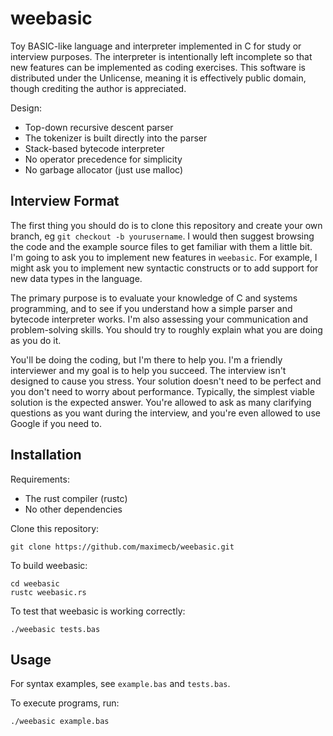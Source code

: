 # weebasic

Toy BASIC-like language and interpreter implemented in C for study or interview purposes. The interpreter is intentionally left incomplete so that new features can be implemented as coding exercises. This software is distributed under the Unlicense, meaning it is effectively public domain, though crediting the author is appreciated.

Design:
- Top-down recursive descent parser
- The tokenizer is built directly into the parser
- Stack-based bytecode interpreter
- No operator precedence for simplicity
- No garbage allocator (just use malloc)

## Interview Format

The first thing you should do is to clone this repository and create your own branch, eg `git checkout -b yourusername`.
I would then suggest browsing the code and the example source files to get familiar with them a little bit.
I'm going to ask you to implement new features in `weebasic`. For example, I might ask you to implement new syntactic
constructs or to add support for new data types in the language.

The primary purpose is to evaluate your knowledge
of C and systems programming, and to see if you understand how a simple parser and bytecode interpreter works.
I'm also assessing your communication and problem-solving skills. You should try to roughly explain what you are doing
as you do it.

You'll be doing the coding, but I'm there to help you.
I'm a friendly interviewer and my goal is to help you succeed. The interview isn't designed to cause you stress.
Your solution doesn't need to be
perfect and you don't need to worry about performance. Typically, the simplest viable solution is the expected answer.
You're allowed to ask as many clarifying questions as you want during the interview, and you're even
allowed to use Google if you need to.

## Installation

Requirements:
- The rust compiler (rustc)
- No other dependencies

Clone this repository:
```
git clone https://github.com/maximecb/weebasic.git
```

To build weebasic:

```
cd weebasic
rustc weebasic.rs
```

To test that weebasic is working correctly:

```
./weebasic tests.bas
```

## Usage

For syntax examples, see `example.bas` and `tests.bas`.


To execute programs, run:

```
./weebasic example.bas
```

